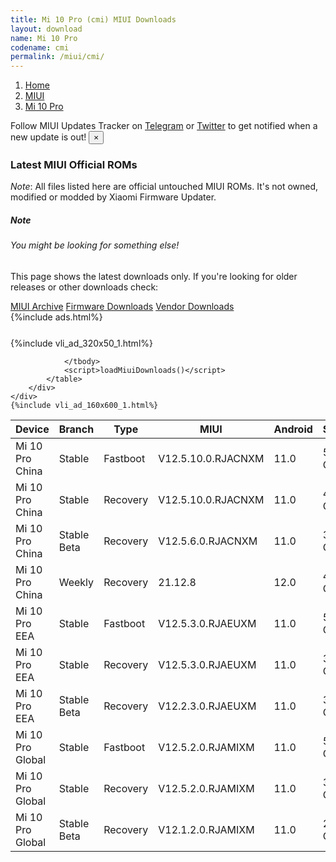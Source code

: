 ```yaml
---
title: Mi 10 Pro (cmi) MIUI Downloads
layout: download
name: Mi 10 Pro
codename: cmi
permalink: /miui/cmi/
---
```

<nav aria-label="breadcrumb">
    <ol class="breadcrumb">
        <li class="breadcrumb-item"><a href="/">Home</a></li>
        <li class="breadcrumb-item"><a href="/miui/">MIUI</a></li>
        <li class="breadcrumb-item active" aria-current="page"><a href="/miui/cmi/">Mi 10 Pro</a></li>
    </ol>
</nav>
<div class="alert alert-primary alert-dismissible fade show" role="alert">
    Follow MIUI Updates Tracker on <a href="https://t.me/MIUIUpdatesTracker" class="alert-link">Telegram</a>
     or <a href="https://twitter.com/MiFwUpdater" class="alert-link">Twitter</a> to get notified when a new update is out!
    <button type="button" class="close" data-dismiss="alert" aria-label="Close">
        <span aria-hidden="true">&times;</span>
    </button>
</div>

### Latest MIUI Official ROMs
*Note*: All files listed here are official untouched MIUI ROMs. It's not owned, modified or modded by Xiaomi Firmware Updater.
<div class="card">
  <div class="card-body">
    <h5 class="card-title">Note</h5>
    <h6 class="card-subtitle mb-2 text-muted">You might be looking for something else!</h6>
    <p class="card-text">This page shows the latest downloads only.
     If you're looking for older releases or other downloads check:</p>
    <a href="/archive/miui/cmi/" class="card-link">MIUI Archive</a>
    <a href="/firmware/cmi/" class="card-link">Firmware Downloads</a>
    <a href="/vendor/cmi/" class="card-link">Vendor Downloads</a>
  </div>
</div>
{%include ads.html%}
<div class="row justify-content-center">
    <div class="col-10">
        <div class="table-responsive-md" style="margin-top: 25px;">
            {%include vli_ad_320x50_1.html%}
            <table id="miui" class="display dt-responsive nowrap compact table table-striped table-hover table-sm">
                <thead class="thead-dark">
                    <tr>
                        <th data-ref="device">Device</th>
                        <th data-ref="branch">Branch</th>
                        <th data-ref="type">Type</th>
                        <th data-ref="miui">MIUI</th>
                        <th data-ref="android">Android</th>
                        <th data-ref="size">Size</th>
                        <th data-ref="size">Date</th>
                        <th data-ref="link">Link</th>
                    </tr>
                </thead>
                <tbody>
                <tr><td>Mi 10 Pro China</td><td>Stable</td><td>Fastboot</td><td>V12.5.10.0.RJACNXM</td><td>11.0</td><td>5.0 GB</td><td>2021-10-26</td><td><a href="/miui/cmi/stable/V12.5.10.0.RJACNXM/">Download</a></td></tr>
<tr><td>Mi 10 Pro China</td><td>Stable</td><td>Recovery</td><td>V12.5.10.0.RJACNXM</td><td>11.0</td><td>4.2 GB</td><td>2021-11-09</td><td><a href="/miui/cmi/stable/V12.5.10.0.RJACNXM/">Download</a></td></tr>
<tr><td>Mi 10 Pro China</td><td>Stable Beta</td><td>Recovery</td><td>V12.5.6.0.RJACNXM</td><td>11.0</td><td>3.9 GB</td><td>2021-08-10</td><td><a href="/miui/cmi/stable beta/V12.5.6.0.RJACNXM/">Download</a></td></tr>
<tr><td>Mi 10 Pro China</td><td>Weekly</td><td>Recovery</td><td>21.12.8</td><td>12.0</td><td>4.6 GB</td><td>2021-12-09</td><td><a href="/miui/cmi/weekly/21.12.8/">Download</a></td></tr>
<tr><td>Mi 10 Pro EEA</td><td>Stable</td><td>Fastboot</td><td>V12.5.3.0.RJAEUXM</td><td>11.0</td><td>5.3 GB</td><td>2021-11-07</td><td><a href="/miui/cmi/stable/V12.5.3.0.RJAEUXM/">Download</a></td></tr>
<tr><td>Mi 10 Pro EEA</td><td>Stable</td><td>Recovery</td><td>V12.5.3.0.RJAEUXM</td><td>11.0</td><td>3.4 GB</td><td>2021-11-17</td><td><a href="/miui/cmi/stable/V12.5.3.0.RJAEUXM/">Download</a></td></tr>
<tr><td>Mi 10 Pro EEA</td><td>Stable Beta</td><td>Recovery</td><td>V12.2.3.0.RJAEUXM</td><td>11.0</td><td>3.1 GB</td><td>2021-01-20</td><td><a href="/miui/cmi/stable beta/V12.2.3.0.RJAEUXM/">Download</a></td></tr>
<tr><td>Mi 10 Pro Global</td><td>Stable</td><td>Fastboot</td><td>V12.5.2.0.RJAMIXM</td><td>11.0</td><td>5.1 GB</td><td>2021-09-03</td><td><a href="/miui/cmi/stable/V12.5.2.0.RJAMIXM/">Download</a></td></tr>
<tr><td>Mi 10 Pro Global</td><td>Stable</td><td>Recovery</td><td>V12.5.2.0.RJAMIXM</td><td>11.0</td><td>3.2 GB</td><td>2021-09-14</td><td><a href="/miui/cmi/stable/V12.5.2.0.RJAMIXM/">Download</a></td></tr>
<tr><td>Mi 10 Pro Global</td><td>Stable Beta</td><td>Recovery</td><td>V12.1.2.0.RJAMIXM</td><td>11.0</td><td>2.9 GB</td><td>2020-09-08</td><td><a href="/miui/cmi/stable beta/V12.1.2.0.RJAMIXM/">Download</a></td></tr>

                </tbody>
                <script>loadMiuiDownloads()</script>
            </table>
        </div>
    </div>
    {%include vli_ad_160x600_1.html%}
</div>
